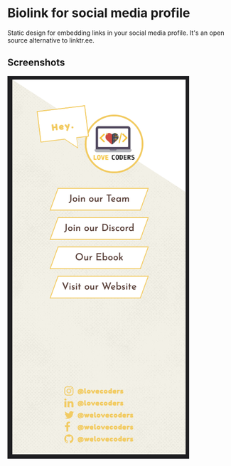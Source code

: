 # Biolink for social media profile
Static design for embedding links in your social media profile. It's an open source alternative to linktr.ee.

## Screenshots

![Demo image File](https://github.com/welovecoders/biolink/blob/master/demo-img.png?raw=true)
